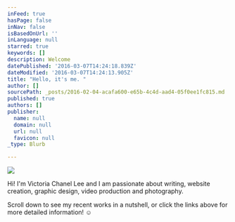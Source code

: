 ```yaml
---
inFeed: true
hasPage: false
inNav: false
isBasedOnUrl: ''
inLanguage: null
starred: true
keywords: []
description: Welcome
datePublished: '2016-03-07T14:24:18.839Z'
dateModified: '2016-03-07T14:24:13.905Z'
title: "Hello, it's me. "
author: []
sourcePath: _posts/2016-02-04-acafa600-e65b-4c4d-aad4-05f0ee1fc815.md
published: true
authors: []
publisher:
  name: null
  domain: null
  url: null
  favicon: null
_type: Blurb

---
```

![](https://s3-us-west-2.amazonaws.com/the-grid-img/p/9261e888676be5fc921d2bf468a17a256404b7dd.jpg)

Hi! I'm Victoria Chanel Lee and I am passionate about writing, website creation, graphic design, video production and photography.

Scroll down to see my recent works in a nutshell, or click the links above for more detailed information! ☺